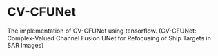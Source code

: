 # CV-CFUNet
The implementation of CV-CFUNet using tensorflow. (CV-CFUNet: Complex-Valued Channel Fusion UNet for Refocusing of Ship Targets in SAR Images)
